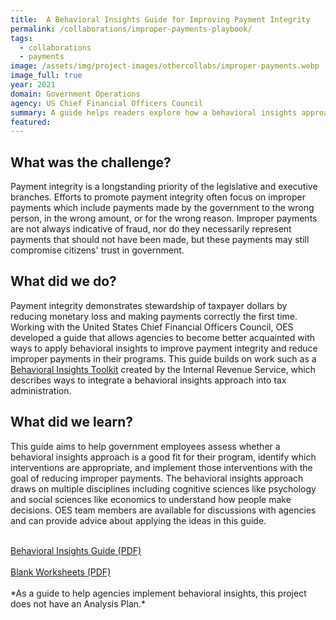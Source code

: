 ```yaml
---
title:  A Behavioral Insights Guide for Improving Payment Integrity
permalink: /collaborations/improper-payments-playbook/
tags:
  - collaborations
  - payments
image: /assets/img/project-images/othercollabs/improper-payments.webp
image_full: true
year: 2021
domain: Government Operations
agency: US Chief Financial Officers Council
summary: A guide helps readers explore how a behavioral insights approach can reduce improper payments.
featured: 
---
```

## What was the challenge? 

Payment integrity is a longstanding priority of the legislative and executive branches. Efforts to promote payment integrity often focus on improper payments which include payments made by the government to the wrong person, in the wrong amount, or for the wrong reason. Improper payments are not always indicative of fraud, nor do they necessarily represent payments that should not have been made, but these payments may still compromise citizens' trust in government. 

## What did we do? 

Payment integrity demonstrates stewardship of taxpayer dollars by reducing monetary loss and making payments correctly the first time. Working with the United States Chief Financial Officers Council, OES developed a guide that allows agencies to become better acquainted with ways to apply behavioral insights to improve payment integrity and reduce improper payments in their programs. This guide builds on work such as a <a href="https://www.irs.gov/pub/irs-soi/17rpirsbehavioralinsights.pdf" target="_blank">Behavioral Insights Toolkit</a> created by the Internal Revenue Service, which describes ways to integrate a behavioral insights approach into tax administration. 

## What did we learn?

This guide aims to help government employees assess whether a behavioral insights approach is a good fit for their program, identify which interventions are appropriate, and implement those interventions with the goal of reducing improper payments.  The behavioral insights approach draws on multiple disciplines including cognitive sciences like psychology and social sciences like economics to understand how people make decisions. OES team members are available for discussions with agencies and can provide advice about applying the ideas in this guide. 

<br>
<a class="usa-button" href="/assets/publications/BIGuide-for-Improving-Payment-Integrity-final.pdf" target="_blank">Behavioral Insights Guide (PDF)</a>
<br><br>
<a class="usa-button" href="/assets/publications/BIGuide-for-Improving-Payment-Integrity-worksheets.pdf" target="_blank">Blank Worksheets (PDF)</a>
<br><br>
*As a guide to help agencies implement behavioral insights, this project does not have an Analysis Plan.* 
